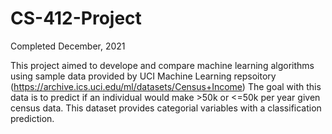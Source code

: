 # CS-412-Project
Completed December, 2021

This project aimed to develope and compare machine learning algorithms using sample data provided by UCI Machine Learning repsoitory (https://archive.ics.uci.edu/ml/datasets/Census+Income)
The goal with this data is to predict if an individual would make >50k or <=50k per year given census data. This dataset provides categorial variables with a classification prediction. 
